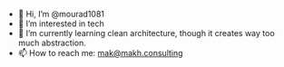 - 👋 Hi, I’m @mourad1081
- 👀 I’m interested in tech
- 🌱 I’m currently learning clean architecture, though it creates way too much abstraction.
- 📫 How to reach me: mak@makh.consulting

<!---
mourad1081/mourad1081 is a ✨ special ✨ repository because its `README.md` (this file) appears on your GitHub profile.
You can click the Preview link to take a look at your changes.
--->
